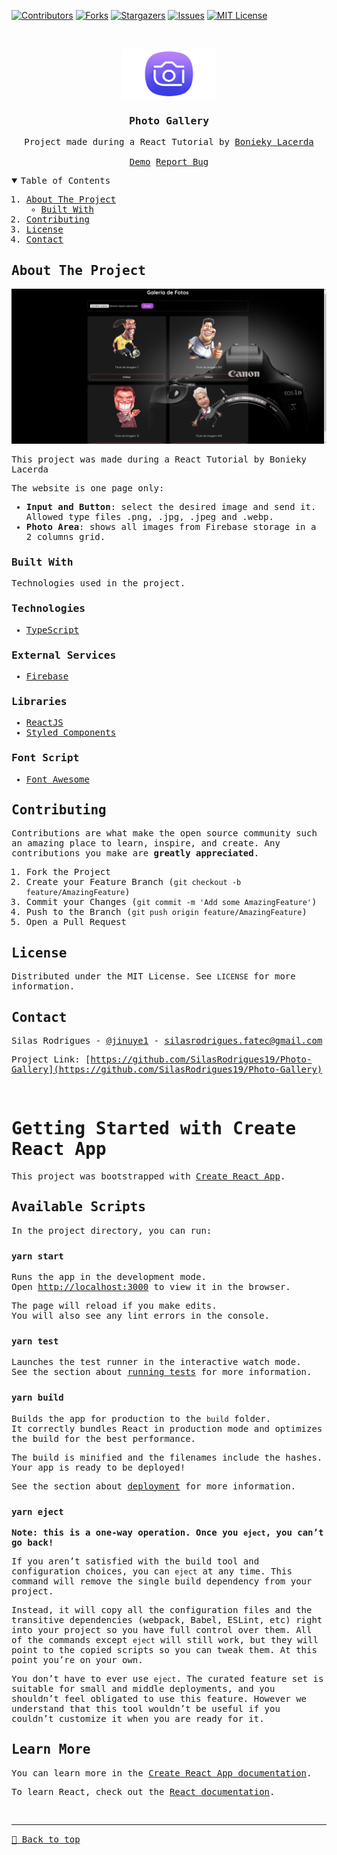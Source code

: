 [![Contributors][contributors-shield]][contributors-url]
[![Forks][forks-shield]][forks-url]
[![Stargazers][stars-shield]][stars-url]
[![Issues][issues-shield]][issues-url]
[![MIT License][license-shield]][license-url]

<!-- PROJECT LOGO -->
<br />
<samp>
<p align="center">
  <a href="https://github.com/SilasRodrigues19/Photo-Gallery">
    <img src="./public/logo.png" alt="Logo" width="150" height="80">
  </a>

  <h3 align="center">Photo Gallery</h3>

  <p align="center">
    Project made during a React Tutorial by <a href="https://www.youtube.com/watch?v=4GB6oixcDEo&list=PL_kvSTSEFm2CwHCtvTk0llGDvM0L2jx3O">Bonieky Lacerda</a>
    <br />
    <br />
    <a href="https://photo-gallery-two.vercel.app/">Demo</a>
    <a href="https://github.com/SilasRodrigues19/Photo-Gallery/issues">Report Bug</a>
  </p>
</p>

<!-- TABLE OF CONTENTS -->
<details open="open">
  <summary>Table of Contents</summary>
  <ol>
    <li>
      <a href="#about-the-project">About The Project</a>
      <ul>
        <li><a href="#built-with">Built With</a></li>
      </ul>
    </li>
    <li><a href="#contributing">Contributing</a></li>
    <li><a href="#license">License</a></li>
    <li><a href="#contact">Contact</a></li>
  </ol>
</details>

<!-- ABOUT THE PROJECT -->

## About The Project

[![Preview][product-screenshot]](https://github.com/SilasRodrigues19/Photo-Gallery/blob/main/public/preview.png?raw=true)

This project was made during a React Tutorial by Bonieky Lacerda

The website is one page only:

- **Input and Button**: select the desired image and send it. Allowed type files .png, .jpg, .jpeg and .webp.
- **Photo Area**: shows all images from Firebase storage in a 2 columns grid.

### Built With

Technologies used in the project.

### Technologies

- [TypeScript](https://www.typescriptlang.org/)

### External Services

- [Firebase](https://console.firebase.google.com/?hl=pt)

### Libraries

- [ReactJS](https://pt-br.reactjs.org/)
- [Styled Components](https://styled-components.com/)

### Font Script

- [Font Awesome](https://fontawesome.com)

<!-- CONTRIBUTING -->

## Contributing

Contributions are what make the open source community such an amazing place to learn, inspire, and create. Any contributions you make are **greatly appreciated**.

1. Fork the Project
2. Create your Feature Branch (`git checkout -b feature/AmazingFeature`)
3. Commit your Changes (`git commit -m 'Add some AmazingFeature'`)
4. Push to the Branch (`git push origin feature/AmazingFeature`)
5. Open a Pull Request

<!-- LICENSE -->

## License

Distributed under the MIT License. See `LICENSE` for more information.

<!-- CONTACT -->

## Contact

Silas Rodrigues - [@jinuye1](https://twitter.com/jinuye1) - silasrodrigues.fatec@gmail.com

Project Link: [https://github.com/SilasRodrigues19/Photo-Gallery](https://github.com/SilasRodrigues19/Photo-Gallery) <br>

<!-- MARKDOWN LINKS & IMAGES -->
<!-- https://www.markdownguide.org/basic-syntax/#reference-style-links -->

[contributors-shield]: https://img.shields.io/github/contributors/SilasRodrigues19/Photo-Gallery.svg?style=for-the-badge
[contributors-url]: https://github.com/SilasRodrigues19/Photo-Gallery/graphs/contributors
[forks-shield]: https://img.shields.io/github/forks/SilasRodrigues19/Photo-Gallery.svg?style=for-the-badge
[forks-url]: https://github.com/SilasRodrigues19/Photo-Gallery/network/members
[stars-shield]: https://img.shields.io/github/stars/SilasRodrigues19/Photo-Gallery.svg?style=for-the-badge
[stars-url]: https://github.com/SilasRodrigues19/Photo-Gallery/stargazers
[issues-shield]: https://img.shields.io/github/issues/SilasRodrigues19/Photo-Gallery.svg?style=for-the-badge
[issues-url]: https://github.com/SilasRodrigues19/Photo-Gallery/issues
[license-shield]: https://img.shields.io/github/license/SilasRodrigues19/Photo-Gallery.svg?style=for-the-badge
[license-url]: https://github.com/SilasRodrigues19/Photo-Gallery/blob/master/LICENSE
[product-screenshot]: https://github.com/SilasRodrigues19/Photo-Gallery/blob/main/public/preview.png?raw=true
[license-url]: https://github.com/SilasRodrigues19/Photo-Gallery/blob/master/LICENSE

<br>

# Getting Started with Create React App

This project was bootstrapped with [Create React App](https://github.com/facebook/create-react-app).

## Available Scripts

In the project directory, you can run:

### `yarn start`

Runs the app in the development mode.\
Open [http://localhost:3000](http://localhost:3000) to view it in the browser.

The page will reload if you make edits.\
You will also see any lint errors in the console.

### `yarn test`

Launches the test runner in the interactive watch mode.\
See the section about [running tests](https://facebook.github.io/create-react-app/docs/running-tests) for more information.

### `yarn build`

Builds the app for production to the `build` folder.\
It correctly bundles React in production mode and optimizes the build for the best performance.

The build is minified and the filenames include the hashes.\
Your app is ready to be deployed!

See the section about [deployment](https://facebook.github.io/create-react-app/docs/deployment) for more information.

### `yarn eject`

**Note: this is a one-way operation. Once you `eject`, you can’t go back!**

If you aren’t satisfied with the build tool and configuration choices, you can `eject` at any time. This command will remove the single build dependency from your project.

Instead, it will copy all the configuration files and the transitive dependencies (webpack, Babel, ESLint, etc) right into your project so you have full control over them. All of the commands except `eject` will still work, but they will point to the copied scripts so you can tweak them. At this point you’re on your own.

You don’t have to ever use `eject`. The curated feature set is suitable for small and middle deployments, and you shouldn’t feel obligated to use this feature. However we understand that this tool wouldn’t be useful if you couldn’t customize it when you are ready for it.

## Learn More

You can learn more in the [Create React App documentation](https://facebook.github.io/create-react-app/docs/getting-started).

To learn React, check out the [React documentation](https://reactjs.org/).

<br><hr>
[🔼 Back to top](#Photo-Gallery)
